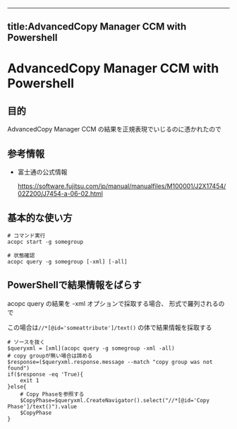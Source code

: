 
---
title:AdvancedCopy Manager CCM with Powershell
---
# AdvancedCopy Manager CCM with Powershell

## 目的

AdvancedCopy Manager CCM の結果を正規表現でいじるのに憑かれたので

## 参考情報

- 富士通の公式情報
  
  https://software.fujitsu.com/jp/manual/manualfiles/M100001/J2X17454/02Z200/J7454-a-06-02.html

## 基本的な使い方

```
# コマンド実行
acopc start -g somegroup 

# 状態確認
acopc query -g somegroup [-xml] [-all]
```

## PowerShellで結果情報をばらす

acopc query の結果を -xml オプションで採取する場合、<Data id='someattribute' /> 形式で羅列されるので

この場合は```//*[@id='someattribute']/text()``` の体で結果情報を採取する

```
# ソースを抜く
$queryxml = [xml](acopc query -g somegroup -xml -all)
# copy groupが無い場合は諦める
$response=($queryxml.response.message --match "copy group was not found")
if($response -eq 'True){
    exit 1
}else{
    # Copy Phaseを参照する
    $CopyPhase=$queryxml.CreateNavigator().select("//*[@id='Copy Phase']/text()").value
    $CopyPhase
}
```
